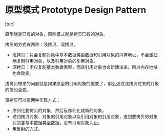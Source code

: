 # 原型模式 Prototype Design Pattern

[toc]

原型就是已有的对象，原型模式就是拷贝已有的对象。

拷贝的方式有两种：浅拷贝、深拷贝。

- 浅拷贝：只会复制对象中基本数据类型数据和引用对象的内存地址，不会递归地复制引用对象，以及引用对象的引用对象。
- 深拷贝：不仅复制基本数据类型，而且引用对象也会新建出来，所以内存地址也会改变。

浅拷贝带来的问题就是如果原型的引用对象的值变了，那么通过浅拷贝过来的对象的值也会变。

深拷贝可以有两种实现方式：

- 序列化要拷贝的对象，然后反序列化成新的对象。
- 递归拷贝对象、对象的引用对象以及引用对象的引用对象，直到要拷贝的对象只包含基本数据类型数据，没有引用对象为止。
- 用反射的方式。

